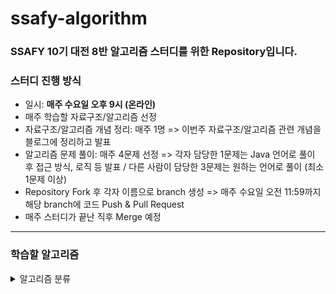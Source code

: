 # ssafy-algorithm
### SSAFY 10기 대전 8반 알고리즘 스터디를 위한 Repository입니다.

### 스터디 진행 방식
- 일시: **매주 수요일 오후 9시 (온라인)**
- 매주 학습할 자료구조/알고리즘 선정
- 자료구조/알고리즘 개념 정리: 매주 1명 => 이번주 자료구조/알고리즘 관련 개념을 블로그에 정리하고 발표
- 알고리즘 문제 풀이: 매주 4문제 선정 => 각자 담당한 1문제는 Java 언어로 풀이 후 접근 방식, 로직 등 발표 / 다른 사람이 담당한 3문제는 원하는 언어로 풀이 (최소 1문제 이상)
- Repository Fork 후 각자 이름으로 branch 생성 => 매주 수요일 오전 11:59까지 해당 branch에 코드 Push & Pull Request
- 매주 스터디가 끝난 직후 Merge 예정
---

### 학습할 알고리즘
<details>
<summary>알고리즘 분류</summary>
<div markdown="1">

**<자료구조 - 단독으로 사용되기 보다는 문제 풀이에 필요한 자료구조로 활용되는 것들>**
<br>
- 스택 & 큐 (Stack & Queue) (+ Python Deque)
- 힙 & 우선순위 큐 (Heap & Priority Queue)
- 해시 테이블 (Hash Table) * ex. Python Dictionary
- 맵 & 해시맵 (Map & HashMap)
- 집합 (Set)
- 연결리스트 (Linked List)
- 트리 (Tree)
- 트라이 (Trie)
- 세그먼트 트리 (Segment Tree)
<br>

**<알고리즘>**
<br>
- 구현 (Implementation)
- 시뮬레이션 (Simulation)
- 그리디 (Greedy)
- 다이나믹 프로그래밍 (Dynamic Programming, DP)
- 정렬 (Sorting)
- 이분 탐색 (Binary Search)
- 슬라이딩 윈도우 (Sliding Window) & 투포인터 (Two Pointers)
- 누적합 (Prefix Sum)
- LCS (Longest Common Subsequence)
- LIS (Longest Increasing Subsequence)

트리 자료구조를 활용한 알고리즘
<br>
- 유니온 파인드 (Union-Find) & 분리 집합 (Disjoint Set)
- LCA (Lowest Common Ancestor)

그래프 자료구조를 활용한 알고리즘
<br>
- DFS (Depth First Search)
- BFS (Breadth First Search)
- 백트래킹 (Backtracking)
- 다익스트라 (Dijkstra)
- 플로이드-워셜 (Floyd-Warshall)
- 최소 신장 트리(MST) - 크루스칼 (Kruskal) / 프림 (Prim) 알고리즘
- 위상정렬 (Topological Sorting)
<br>

**<유용한 기법 or 수학적 개념>**
<br>
- 비트마스킹 (Bitmasking)
- 순열 & 조합 (Permutation & Combination)
- 유클리드 호제법 (최대공약수, 최소공배수 구하기)
- 에라토스테네스의 체 (특정 범위에서의 빠른 소수 판별)
</div>
</details>
